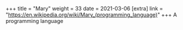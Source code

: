 +++
title = "Mary"
weight = 33
date = 2021-03-06
[extra]
link = "https://en.wikipedia.org/wiki/Mary_(programming_language)"
+++
A programming language

